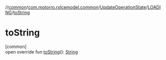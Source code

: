 //[common](../../../../index.md)/[com.motorro.rxlcemodel.common](../../index.md)/[UpdateOperationState](../index.md)/[LOADING](index.md)/[toString](to-string.md)

# toString

[common]\
open override fun [toString](to-string.md)(): [String](https://kotlinlang.org/api/latest/jvm/stdlib/kotlin/-string/index.html)
